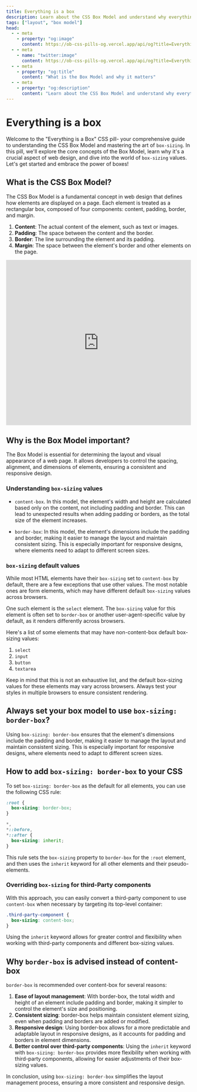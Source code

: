 ```yaml
---
title: Everything is a box
description: Learn about the CSS Box Model and understand why everything is a box in CSS.
tags: ["layout", "box model"]
head:
  - - meta
    - property: "og:image"
      content: https://ob-css-pills-og.vercel.app/api/og?title=Everything%20is%20a%20box
  - - meta
    - name: "twitter:image"
      content: https://ob-css-pills-og.vercel.app/api/og?title=Everything%20is%20a%20box
  - - meta
    - property: "og:title"
      content: "What is the Box Model and why it matters"
  - - meta
    - property: "og:description"
      content: "Learn about the CSS Box Model and understand why everything is a box in CSS."
---
```


<script setup>
  import PostAuthors from '../.vitepress/components/PostAuthors.vue'
</script>

# Everything is a box

Welcome to the "Everything is a Box" CSS pill- your comprehensive guide to understanding the CSS Box Model and mastering the art of `box-sizing`. In this pill, we'll explore the core concepts of the Box Model, learn why it's a crucial aspect of web design, and dive into the world of `box-sizing` values. Let's get started and embrace the power of boxes!

## What is the CSS Box Model?

The CSS Box Model is a fundamental concept in web design that defines how elements are displayed on a page. Each element is treated as a rectangular box, composed of four components: content, padding, border, and margin.

1. **Content**: The actual content of the element, such as text or images.
2. **Padding**: The space between the content and the border.
3. **Border**: The line surrounding the element and its padding.
4. **Margin**: The space between the element's border and other elements on the page.

<iframe height="450" style="width: 100%;" scrolling="no" title="Box Model Example" src="https://codepen.io/carpasse/embed/LYJvPdY?height=450&theme-id=dark&default-tab=result" frameborder="no" loading="lazy" allowtransparency="true" allowfullscreen="true">
  See the Pen <a href='https://codepen.io/carpasse/pen/LYJvPdY'>Box Model Example</a> by Carlos Serrano (<a href='https://codepen.io/carpasse'>@carpasse</a>) on <a href='https://codepen.io'>CodePen</a>.
</iframe>

## Why is the Box Model important?

The Box Model is essential for determining the layout and visual appearance of a web page. It allows developers to control the spacing, alignment, and dimensions of elements, ensuring a consistent and responsive design.

### Understanding `box-sizing` values

- `content-box`. In this model, the element's width and height are calculated based only on the content, not including padding and border. This can lead to unexpected results when adding padding or borders, as the total size of the element increases.

- `border-box`: In this model, the element's dimensions include the padding and border, making it easier to manage the layout and maintain consistent sizing. This is especially important for responsive designs, where elements need to adapt to different screen sizes.

### `box-sizing` default values

While most HTML elements have their `box-sizing` set to `content-box` by default, there are a few exceptions that use other values. The most notable ones are form elements, which may have different default `box-sizing` values across browsers.

One such element is the `select` element. The `box-sizing` value for this element is often set to `border-box` or another user-agent-specific value by default, as it renders differently across browsers.

Here's a list of some elements that may have non-content-box default box-sizing values:

1. `select`
2. `input`
3. `button`
4. `textarea`

Keep in mind that this is not an exhaustive list, and the default box-sizing values for these elements may vary across browsers. Always test your styles in multiple browsers to ensure consistent rendering.

## Always set your box model to use `box-sizing: border-box`?

Using `box-sizing: border-box` ensures that the element's dimensions include the padding and border, making it easier to manage the layout and maintain consistent sizing. This is especially important for responsive designs, where elements need to adapt to different screen sizes.

## How to add `box-sizing: border-box` to your CSS

To set `box-sizing: border-box` as the default for all elements, you can use the following CSS rule:

```css
:root {
  box-sizing: border-box;
}

*,
*::before,
*::after {
  box-sizing: inherit;
}
```

This rule sets the `box-sizing` property to `border-box` for the `:root` element, and then uses the `inherit` keyword for all other elements and their pseudo-elements.

### Overriding `box-sizing` for third-Party components

With this approach, you can easily convert a third-party component to use `content-box` when necessary by targeting its top-level container:

```css
.third-party-component {
  box-sizing: content-box;
}
```

Using the `inherit` keyword allows for greater control and flexibility when working with third-party components and different box-sizing values.

## Why `border-box` is advised instead of content-box

`border-box` is recommended over content-box for several reasons:

1. **Ease of layout management**: With border-box, the total width and height of an element include padding and border, making it simpler to control the element's size and positioning.
2. **Consistent sizing**: border-box helps maintain consistent element sizing, even when padding and borders are added or modified.
3. **Responsive design**: Using border-box allows for a more predictable and adaptable layout in responsive designs, as it accounts for padding and borders in element dimensions.
4. **Better control over third-party components**: Using the `inherit` keyword with `box-sizing: border-box` provides more flexibility when working with third-party components, allowing for easier adjustments of their box-sizing values.

In conclusion, using `box-sizing: border-box` simplifies the layout management process, ensuring a more consistent and responsive design.
